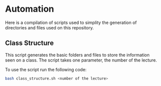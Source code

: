 # Automation
Here is a compilation of scripts used to simplity the generation of directories and files used on this repository.


## Class Structure
This script generates the basic folders and files to store the information seen on a class.
The script takes one parameter, the number of the lecture.

To use the script run the following code:

```bash
bash class_structure.sh <number of the lecture>
```

